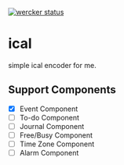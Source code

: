 [![wercker status](https://app.wercker.com/status/0afe06d721f5f4a6988a367667e14425/s/master "wercker status")](https://app.wercker.com/project/bykey/0afe06d721f5f4a6988a367667e14425)

# ical

simple ical encoder for me.

## Support Components

* [x] Event Component
* [ ] To-do Component
* [ ] Journal Component
* [ ] Free/Busy Component
* [ ] Time Zone Component
* [ ] Alarm Component
